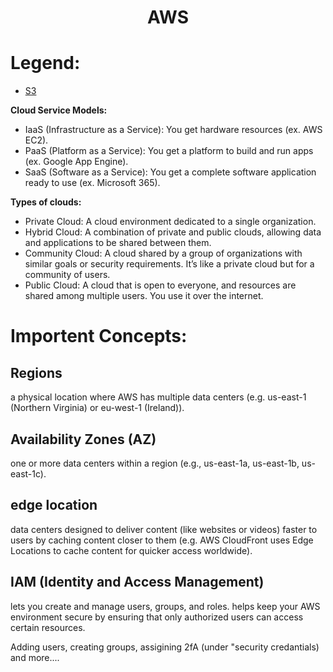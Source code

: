<div align="center">

# **AWS**

</div>

# Legend:

   * [S3](./files/s3.md)

__Cloud Service Models:__ 

  * IaaS (Infrastructure as a Service): You get hardware resources (ex. AWS EC2).
  * PaaS (Platform as a Service): You get a platform to build and run apps (ex. Google App Engine).
  * SaaS (Software as a Service): You get a complete software application ready to use (ex. Microsoft 365).

__Types of clouds:__

  * Private Cloud: A cloud environment dedicated to a single organization.
  * Hybrid Cloud: A combination of private and public clouds, allowing data and applications to be shared between them.
  * Community Cloud: A cloud shared by a group of organizations with similar goals or security requirements. It’s like a private cloud but for a community of users.
  * Public Cloud: A cloud that is open to everyone, and resources are shared among multiple users. You use it over the internet.

# Importent Concepts:

## Regions 

a physical location where AWS has multiple data centers (e.g. us-east-1 (Northern Virginia) or eu-west-1 (Ireland)).

## Availability Zones (AZ)

one or more data centers within a region (e.g., us-east-1a, us-east-1b, us-east-1c).

## edge location

data centers designed to deliver content (like websites or videos) faster to users by caching content closer to them (e.g. AWS CloudFront uses Edge Locations to cache content for quicker access worldwide).

## IAM (Identity and Access Management) 

lets you create and manage users, groups, and roles. helps keep your AWS environment secure by ensuring that only authorized users can access certain resources.

Adding users, creating groups, assigining 2fA (under "security credantials) and more....

